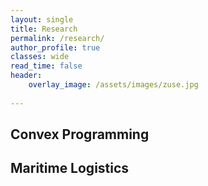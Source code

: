 ```yaml
---
layout: single
title: Research
permalink: /research/
author_profile: true
classes: wide
read_time: false
header:
    overlay_image: /assets/images/zuse.jpg
    
---
```



## Convex Programming

## Maritime Logistics